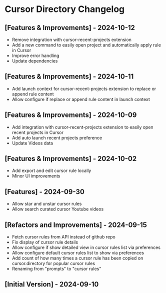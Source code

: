 # Cursor Directory Changelog

## [Features & Improvements] - 2024-10-12

- Remove integration with cursor-recent-projects extension
- Add a new command to easily open project and automatically apply rule in Cursor
- Improve error handling
- Update dependencies

## [Features & Improvements] - 2024-10-11

- Add launch context for cursor-recent-projects extension to replace or append rule content
- Allow configure if replace or append rule content in launch context

## [Features & Improvements] - 2024-10-09

- Add integration with cursor-recent-projects extension to easily open recent projects in Cursor
- Add auto launch recent projects preference
- Update Videos data

## [Features & Improvements] - 2024-10-02

- Add export and edit cursor rule locally
- Minor UI improvements

## [Features] - 2024-09-30

- Allow star and unstar cursor rules
- Allow search curated cursor Youtube videos

## [Refactors and Improvements] - 2024-09-15

- Fetch cursor rules from API instead of github repo
- Fix display of cursor rule details
- Allow configure if show detailed view in cursor rules list via preferences
- Allow configure default cursor rules list to show via preferences
- Add count of how many times a cursor rule has been copied on cursor.directory for popular cursor rules
- Renaming from "prompts" to "cursor rules"

## [Initial Version] - 2024-09-10
